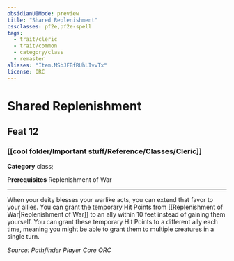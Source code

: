 ```yaml
---
obsidianUIMode: preview
title: "Shared Replenishment"
cssclasses: pf2e,pf2e-spell
tags:
  - trait/cleric
  - trait/common
  - category/class
  - remaster
aliases: "Item.MSbJFBfRUhLIvvTx"
license: ORC
---
```

# Shared Replenishment
## Feat 12
### [[cool folder/Important stuff/Reference/Classes/Cleric]]

**Category** class; 



**Prerequisites** Replenishment of War
* * *
When your deity blesses your warlike acts, you can extend that favor to your allies. You can grant the temporary Hit Points from [[Replenishment of War|Replenishment of War]] to an ally within 10 feet instead of gaining them yourself. You can grant these temporary Hit Points to a different ally each time, meaning you might be able to grant them to multiple creatures in a single turn.

*Source: Pathfinder Player Core*
*ORC*